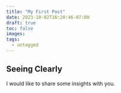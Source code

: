 ```yaml
---
title: "My First Post"
date: 2023-10-02T16:20:46-07:00
draft: true
toc: false
images:
tags:
  - untagged
---
```


## Seeing Clearly

I would like to share some insights with you.
